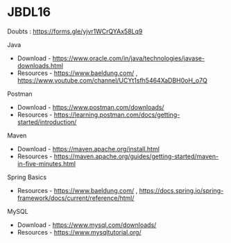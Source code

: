 # JBDL16

Doubts : https://forms.gle/yjvr1WCrQYAx58Lq9

Java
* Download - https://www.oracle.com/in/java/technologies/javase-downloads.html
* Resources - https://www.baeldung.com/ , https://www.youtube.com/channel/UCYt1sfh5464XaDBH0oH_o7Q


Postman
* Download - https://www.postman.com/downloads/
* Resources - https://learning.postman.com/docs/getting-started/introduction/

Maven
* Download - https://maven.apache.org/install.html
* Resources - https://maven.apache.org/guides/getting-started/maven-in-five-minutes.html

Spring Basics
* Resources - https://www.baeldung.com/ , https://docs.spring.io/spring-framework/docs/current/reference/html/

MySQL
* Download - https://www.mysql.com/downloads/
* Resources - https://www.mysqltutorial.org/